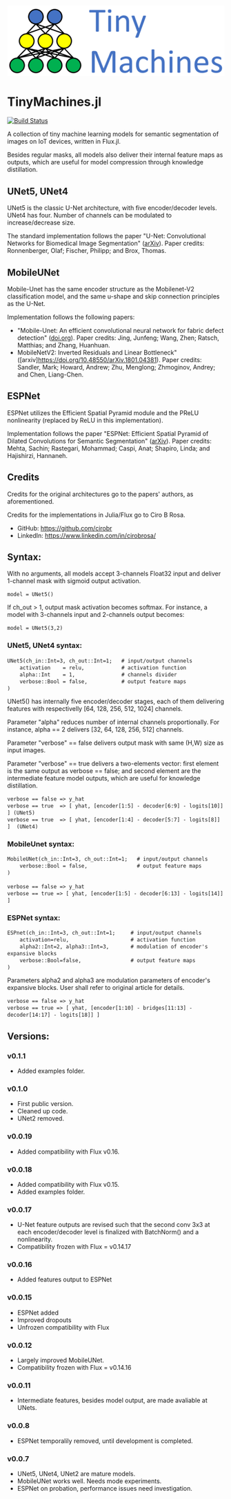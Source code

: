 ![alt text](./images/logo-name-tm.png)

# TinyMachines.jl

[![Build Status](https://github.com/cirobr/TinyMachines.jl/actions/workflows/CI.yml/badge.svg?branch=main)](https://github.com/cirobr/TinyMachines.jl/actions/workflows/CI.yml?query=branch%3Amain)

A collection of tiny machine learning models for semantic segmentation of images on IoT devices, written in Flux.jl.

Besides regular masks, all models also deliver their internal feature maps as outputs, which are useful for model compression through knowledge distillation.


## UNet5, UNet4

UNet5 is the classic U-Net architecture, with five encoder/decoder levels. UNet4 has four. Number of channels can be modulated to increase/decrease size.

The standard implementation follows the paper "U-Net: Convolutional Networks for Biomedical Image Segmentation" ([arXiv](https://arxiv.org/abs/1505.04597)). Paper credits: Ronnenberger, Olaf; Fischer, Philipp; and Brox, Thomas.


## MobileUNet

Mobile-Unet has the same encoder structure as the Mobilenet-V2 classification model, and the same u-shape and skip connection principles as the U-Net.

Implementation follows the following papers:
* "Mobile-Unet: An efficient convolutional neural network for fabric defect detection" ([doi.org](https://doi.org/10.1177/0040517520928604)). Paper credits: Jing, Junfeng; Wang, Zhen; Ratsch, Matthias; and Zhang, Huanhuan.
* MobileNetV2: Inverted Residuals and Linear Bottleneck" ([arxiv]https://doi.org/10.48550/arXiv.1801.04381). Paper credits: Sandler, Mark; Howard, Andrew; Zhu, Menglong; Zhmoginov, Andrey; and Chen, Liang-Chen.


## ESPNet
ESPNet utilizes the Efficient Spatial Pyramid module and the PReLU nonlinearity (replaced by ReLU in this implementation).

Implementation follows the paper "ESPNet: Efficient Spatial Pyramid of Dilated Convolutions for Semantic Segmentation" ([arXiv](https://arxiv.org/abs/1803.06815)). Paper credits: Mehta, Sachin; Rastegari, Mohammad; Caspi, Anat; Shapiro, Linda; and Hajishirzi, Hannaneh.


## Credits
Credits for the original architectures go to the papers' authors, as aforementioned.

Credits for the implementations in Julia/Flux go to Ciro B Rosa.
* GitHub: https://github.com/cirobr
* LinkedIn: https://www.linkedin.com/in/cirobrosa/


## Syntax:

With no arguments, all models accept 3-channels Float32 input and deliver 1-channel mask with sigmoid output activation.

    model = UNet5()

If ch_out > 1, output mask activation becomes softmax. For instance, a model with 3-channels input and 2-channels output becomes:

    model = UNet5(3,2)


### UNet5, UNet4 syntax:

    UNet5(ch_in::Int=3, ch_out::Int=1;   # input/output channels
        activation    = relu,            # activation function
        alpha::Int    = 1,               # channels divider
        verbose::Bool = false,           # output feature maps
    )

UNet5() has internally five encoder/decoder stages, each of them delivering features with respectivelly [64, 128, 256, 512, 1024] channels.

Parameter "alpha" reduces number of internal channels proportionally. For instance, alpha == 2 delivers [32, 64, 128, 256, 512] channels.

Parameter "verbose" == false delivers output mask with same (H,W) size as input images.

Parameter "verbose" == true delivers a two-elements vector: first element is the same output as verbose == false; and second element are the intermediate feature model outputs, which are useful for knowledge distillation.

    verbose == false => y_hat
    verbose == true  => [ yhat, [encoder[1:5] - decoder[6:9] - logits[10]] ] (UNet5)
    verbose == true  => [ yhat, [encoder[1:4] - decoder[5:7] - logits[8]] ]  (UNet4)


### MobileUnet syntax:

    MobileUNet(ch_in::Int=3, ch_out::Int=1;   # input/output channels
        verbose::Bool = false,                # output feature maps
    )

    verbose == false => y_hat
    verbose == true => [ yhat, [encoder[1:5] - decoder[6:13] - logits[14]] ]


### ESPNet syntax:

    ESPnet(ch_in::Int=3, ch_out::Int=1;     # input/output channels
        activation=relu,                    # activation function
        alpha2::Int=2, alpha3::Int=3,       # modulation of encoder's expansive blocks
        verbose::Bool=false,                # output feature maps
    )

Parameters alpha2 and alpha3 are modulation parameters of encoder's expansive blocks. User shall refer to original article for details.

    verbose == false => y_hat
    verbose == true => [ yhat, [encoder[1:10] - bridges[11:13] - decoder[14:17] - logits[18]] ]


## Versions:

### v0.1.1
* Added examples folder.

### v0.1.0
* First public version.
* Cleaned up code.
* UNet2 removed.

### v0.0.19
* Added compatibility with Flux v0.16.

### v0.0.18
* Added compatibility with Flux v0.15.
* Added examples folder.

### v0.0.17
* U-Net feature outputs are revised such that the second conv 3x3 at each encoder/decoder level is finalized with BatchNorm() and a nonlinearity.
* Compatibility frozen with Flux = v0.14.17

### v0.0.16
* Added features output to ESPNet

### v0.0.15
* ESPNet added
* Improved dropouts
* Unfrozen compatibility with Flux

### v0.0.12
* Largely improved MobileUNet.
* Compatibility frozen with Flux = v0.14.16

### v0.0.11
* Intermediate features, besides model output, are made avaliable at UNets.

### v0.0.8
* ESPNet temporalily removed, until development is completed.

### v0.0.7
* UNet5, UNet4, UNet2 are mature models.
* MobileUNet works well. Needs mode experiments.
* ESPNet on probation, performance issues need investigation.
